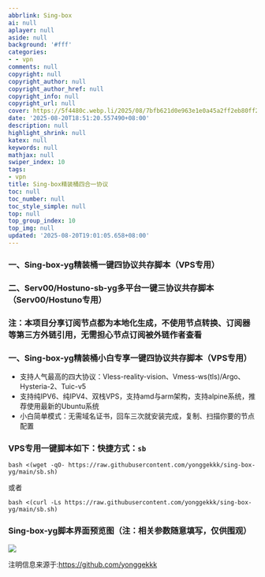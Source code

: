 ```yaml
---
abbrlink: Sing-box
ai: null
aplayer: null
aside: null
background: '#fff'
categories:
- - vpn
comments: null
copyright: null
copyright_author: null
copyright_author_href: null
copyright_info: null
copyright_url: null
cover: https://5f4480c.webp.li/2025/08/7bfb621d0e963e1e0a45a2ff2eb80ff2.png
date: '2025-08-20T18:51:20.557490+08:00'
description: null
highlight_shrink: null
katex: null
keywords: null
mathjax: null
swiper_index: 10
tags:
- vpn
title: Sing-box精装桶四合一协议
toc: null
toc_number: null
toc_style_simple: null
top: null
top_group_index: 10
top_img: null
updated: '2025-08-20T19:01:05.658+08:00'
---
```

### 一、Sing-box-yg精装桶一键四协议共存脚本（VPS专用）

### 二、Serv00/Hostuno-sb-yg多平台一键三协议共存脚本（Serv00/Hostuno专用）

### 注：本项目分享订阅节点都为本地化生成，不使用节点转换、订阅器等第三方外链引用，无需担心节点订阅被外链作者查看

### 一、Sing-box-yg精装桶小白专享一键四协议共存脚本（VPS专用）

* 支持人气最高的四大协议：Vless-reality-vision、Vmess-ws(tls)/Argo、Hysteria-2、Tuic-v5
* 支持纯IPV6、纯IPV4、双栈VPS，支持amd与arm架构，支持alpine系统，推荐使用最新的Ubuntu系统
* 小白简单模式：无需域名证书，回车三次就安装完成，复制、扫描你要的节点配置

### VPS专用一键脚本如下：快捷方式：`sb`

```
bash <(wget -qO- https://raw.githubusercontent.com/yonggekkk/sing-box-yg/main/sb.sh)
```

或者

```
bash <(curl -Ls https://raw.githubusercontent.com/yonggekkk/sing-box-yg/main/sb.sh)
```

### Sing-box-yg脚本界面预览图（注：相关参数随意填写，仅供围观）

<img src="https://5f4480c.webp.li/2025/08/7bfb621d0e963e1e0a45a2ff2eb80ff2.png" >

注明信息来源于:https://github.com/yonggekkk
